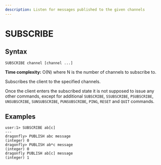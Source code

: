 ```yaml
---
description: Listen for messages published to the given channels
---
```


# SUBSCRIBE

## Syntax

    SUBSCRIBE channel [channel ...]

**Time complexity:** O(N) where N is the number of channels to subscribe to.

Subscribes the client to the specified channels.

Once the client enters the subscribed state it is not supposed to issue any
other commands, except for additional `SUBSCRIBE`, `SSUBSCRIBE`, `PSUBSCRIBE`, `UNSUBSCRIBE`, `SUNSUBSCRIBE`, 
`PUNSUBSCRIBE`, `PING`, `RESET` and `QUIT` commands.

## Examples

```shell
user:1> SUBSCRIBE ab[c]
---
dragonfly> PUBLISH abc message
(integer) 0
dragonfly> PUBLISH ab*c message
(integer) 0
dragonfly PUBLISH ab[c] message
(integer) 1
```

